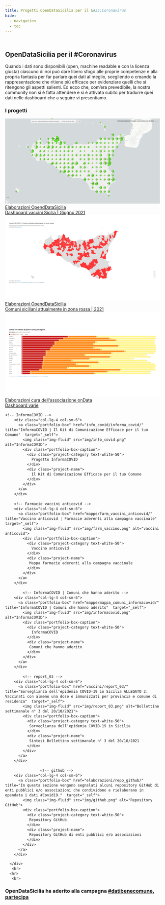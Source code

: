 ```yaml
---
title: Progetti OpenDataSicilia per il &#35;Coronavirus
hide:
  - navigation
  - toc
---
```

<style> 
.md-content__inner {padding-top: .5rem;  padding-bottom: .5rem; background-image:url({{ config.site_url}}img/covid19_sfondo.png);  background-repeat: no-repeat;  background-attachment: scroll;  background-position: center center;  background-size: contain;}
/*.md-typeset .md-content__button {display: none!important; }*/
/*.md-typeset h1, .md-typeset h2 {   display: none!important; }*/
.md-footer__inner {   display: none!important; }
.md-typeset h5 {text-transform: none!important; color: #212529!important;}
.md-typeset h3 { font-weight: bold!important; color: #212529!important;}
</style>

<body>
 <link href="stylesheets/home_page.css" rel="stylesheet">
   <section class="page-section">
    <div class="container-fluid p-0"> 
          <div class="row justify-content-center">
        <div class="col-lg-12 text-center">
          <h1> <br>OpenDataSicilia per il #Coronavirus</h1>
		  <p> Quando i dati sono disponibili (open, machine readable e con la licenza giusta) ciascuno di noi può dare libero sfogo alle proprie competenze e alla propria fantasia per far parlare quei dati al meglio, scegliendo o creando la rappresentazione che ritiene più efficace per evidenziare quelli che si ritengono gli aspetti salienti. Ed ecco che, com’era prevedibile, la nostra community non si è fatta attendere e si è attivata subito per tradurre quei dati nelle dashboard che a seguire vi presentiamo.</p>
		<!--  <h1> OpenDataSicilia ha aderito alla campagna <a href="https://www.datibenecomune.it/home/" title="#datibenecomune" target="_blank">#datibenecomune</a> </h1> -->
		   </div> 
		   </div>
		   </div>
   <!-- Elaborazioni -->
  <section class="page-section" id="portfolio">
    <div class="container-fluid p-0"> 
          <div class="row justify-content-center">
        <div class="col-lg-8 text-center">
          <h1>I progetti</h1>
          <div class="row no-gutters">
        <!-- Elaborazioni OpendDataSicilia -->
		<div class="col-lg-4 col-sm-6">
          <a class="portfolio-box" href="vaccini/sit_vaccini/" title="Elaborazioni OpendDataSicilia | Dashboard Vaccini Sicilia| Giugno 2021" target="_self">
            <img class="img-fluid" src="img/Guenter_01.png" alt="Elaborazioni OpendDataSicilia">
            <div class="portfolio-box-caption">
              <div class="project-category text-white-50">
                Elaborazioni OpendDataSicilia
              </div>
              <div class="project-name">
                Dashboard vaccini Sicilia | Giugno 2021
              </div>
            </div>
          </a>
        </div>
	<!--Elaborazioni OpendDataSicilia zone rosse  -->
        <div class="col-lg-4 col-sm-6">
          <a class="portfolio-box" href="elaborazioni/ods/" title="Elaborazioni OpendDataSicilia | Comuni siciliani attualmente in zona rossa | 2021"  target="_self">
            <img class="img-fluid" src="img/zone_rosse.png" alt="InformaCOVID">
            <div class="portfolio-box-caption">
              <div class="project-category text-white-50">
                Elaborazioni OpendDataSicilia
              </div>
              <div class="project-name">
                Comuni siciliani attualmente in zona rossa | 2021
              </div>
            </div>
          </a>
        </div>		
	<!-- onData -->
        <div class="col-lg-4 col-sm-6">
          <a class="portfolio-box" href="elaborazioni/ondata/" title="Elaborazioni associazione onData | Dashboard varie"  target="_self">
            <img class="img-fluid" src="img/elaborazioni_ondata.png" alt="Elaborazioni associazione onData">
            <div class="portfolio-box-caption">
              <div class="project-category text-white-50">
                Elaborazioni cura dell'associazione onData
              </div>
              <div class="project-name">
                Dashboard varie
              </div>
            </div>
          </a>
        </div>
	
	<!-- InformaCOVID -->
        <div class="col-lg-4 col-sm-6">
          <a class="portfolio-box" href="info_covid/informa_covid/" title="InformaCOVID | Il Kit di Comunicazione Efficace per il tuo Comune"  target="_self">
            <img class="img-fluid" src="img/info_covid.png" alt="InformaCOVID">
            <div class="portfolio-box-caption">
              <div class="project-category text-white-50">
                Progetto InformaCOVID
              </div>
              <div class="project-name">
                Il Kit di Comunicazione Efficace per il tuo Comune
              </div>
            </div>
          </a>
        </div>
		
		<!-- Farmacie vaccini anticovid -->
        <div class="col-lg-4 col-sm-6">
          <a class="portfolio-box" href="mappe/farm_vaccini_anticovid/" title="Vaccino anticovid | Farmacie aderenti alla campagna vaccinale"  target="_self">
            <img class="img-fluid" src="img/farm_vaccino.png" alt="vaccini anticovid">
            <div class="portfolio-box-caption">
              <div class="project-category text-white-50">
                Vaccino anticovid 
              </div>
              <div class="project-name">
               Mappa farmacie aderenti alla campagna vaccinale
              </div>
            </div>
          </a>
        </div>	
		
			<!-- InformaCOVID | Comuni che hanno aderito -->
        <div class="col-lg-4 col-sm-6">
          <a class="portfolio-box" href="mappe/mappa_comuni_informacovid/" title="InformaCOVID | Comuni che hanno aderito"  target="_self">
            <img class="img-fluid" src="img/informacovid.png" alt="InformaCOVID">
            <div class="portfolio-box-caption">
              <div class="project-category text-white-50">
                InformaCOVID
              </div>
              <div class="project-name">
               Comuni che hanno aderito
              </div>
            </div>
          </a>
        </div>		
		
			<!-- report_03 -->
        <div class="col-lg-4 col-sm-6">
          <a class="portfolio-box" href="vaccini/report_03/" title="Sorveglianza dell’epidemia COVID-19 in Sicilia ALLEGATO 2: Vaccinati con almeno una dose e immunizzati per provincia e comune di residenza"  target="_self">
            <img class="img-fluid" src="img/report_03.png" alt="Bollettino settimanale n° 3 del 20/10/2021">
            <div class="portfolio-box-caption">
              <div class="project-category text-white-50">
               Sorveglianza dell’epidemia COVID-19 in Sicilia
              </div>
              <div class="project-name">
               Sintesi Bollettino settimanale n° 3 del 20/10/2021
              </div>
            </div>
          </a>
        </div>
		
					<!-- github -->
        <div class="col-lg-4 col-sm-6">
          <a class="portfolio-box" href="elaborazioni/repo_github/" title="In questa sezione vengono segnalati alcuni repository GitHub di enti pubblici e/o associazioni che condividono e rielaborano in opendata i dati #Covid19."  target="_self">
            <img class="img-fluid" src="img/github.png" alt="Repository GitHub">
            <div class="portfolio-box-caption">
              <div class="project-category text-white-50">
               Repository GitHub
              </div>
              <div class="project-name">
               Repository GitHub di enti pubblici e/o associazioni
              </div>
            </div>
          </a>
        </div>
		
 <!-- chiude la sezione schede -->        
      </div>
	   <br>
      <hr> 
	   <br>
 <h1> OpenDataSicilia ha aderito alla campagna <a href="https://www.datibenecomune.it/home/" title="#datibenecomune" target="_blank">#datibenecomune</a>, <a href="https://www.datibenecomune.it/partecipa/" title="#datibenecomune" target="_blank">partecipa</a></h1>	  
         </div>
      </section>
  
</body>